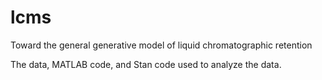 # lcms

Toward the general generative model of liquid chromatographic retention

The data, MATLAB code, and Stan code used to analyze the data.